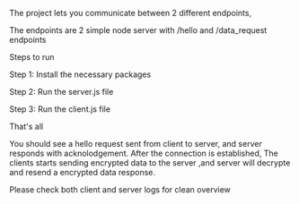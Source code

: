 The project lets you communicate between 2 different endpoints, 

The endpoints are 2 simple node server with /hello and /data_request endpoints

Steps to run 

Step 1: Install the necessary packages 

Step 2: Run the server.js file 

Step 3: Run the client.js file

That's all 

You should see a hello request sent from client to server, and server responds with acknolodgement.
After the connection is established, The clients starts sending encrypted data to the server ,and server will decrypte and resend a encrypted data response. 

Please check both client and server logs for clean overview 
